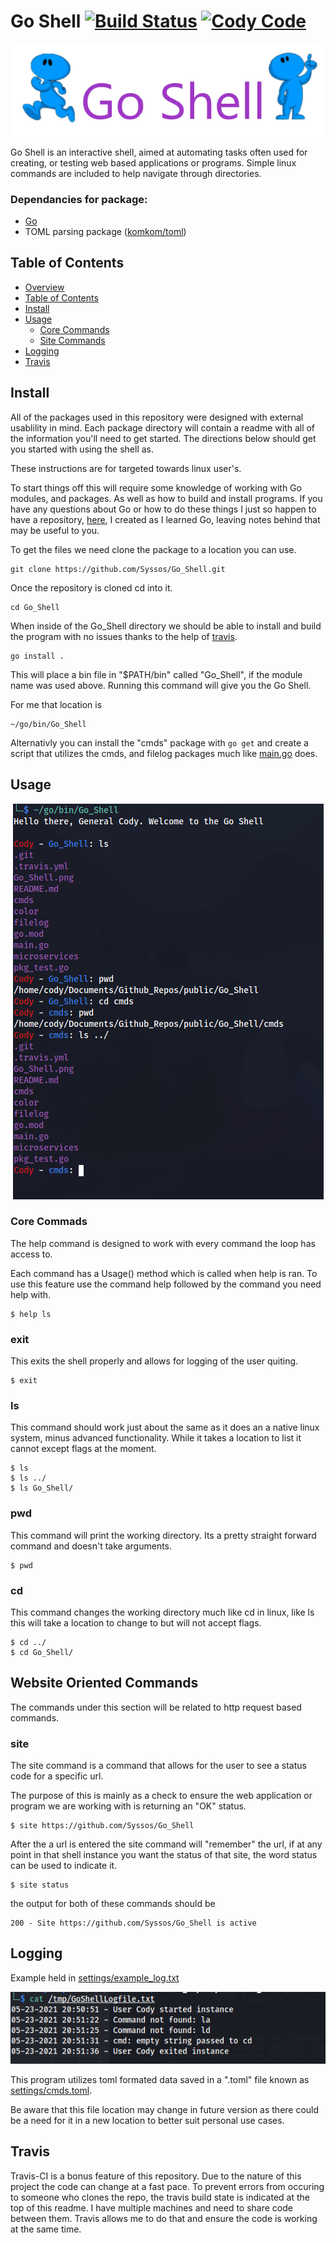 # Go Shell [![Build Status](https://travis-ci.com/Syssos/Go_Shell.svg?branch=main)](https://travis-ci.com/github/Syssos/Go_Shell)  [![Cody Code](https://syssos.app/static/images/index/cody_code.svg)](https://syssos.app)

<p align="center">
  <img src="https://raw.githubusercontent.com/Syssos/Go_Shell/main/settings/images/Go_Shell.png" alt="Go Shell img"/>
</p>

Go Shell is an interactive shell, aimed at automating tasks often used for creating, or testing web based applications or programs. Simple linux commands are included to help navigate through directories.

### Dependancies for package:
- [Go](https://golang.org/)
- TOML parsing package ([komkom/toml](https://github.com/komkom/toml))

## Table of Contents
- [Overview](#go-shell)
- [Table of Contents](#table-of-contents)
- [Install](#install)
- [Usage](#usage)
  * [Core Commands](#core-commands)
  * [Site Commands](#site-commands)
- [Logging](#logging)
- [Travis](#travis)

## Install

All of the packages used in this repository were designed with external usablility in mind. Each package directory will contain a readme with all of the information you'll need to get started. The directions below should get you started with using the shell as.

These instructions are for targeted towards linux user's.

To start things off this will require some knowledge of working with Go modules, and packages. As well as how to build and install programs. If you have any questions about Go or how to do these things I just so happen to have a repository, [here](https://github.com/Syssos/Learning_Go), I created as I learned Go, leaving notes behind that may be useful to you.

To get the files we need clone the package to a location you can use.

``` 
git clone https://github.com/Syssos/Go_Shell.git
```
Once the repository is cloned cd into it.
```
cd Go_Shell
```
When inside of the Go_Shell directory we should be able to install and build the program with no issues thanks to the help of [travis](#travis).

```
go install .
```

This will place a bin file in "$PATH/bin" called "Go_Shell", if the module name was used above. Running this command will give you the Go Shell.

For me that location is
```
~/go/bin/Go_Shell
```
Alternativly you can install the "cmds" package with ``` go get ``` and create a script that utilizes the cmds, and filelog packages much like [main.go](https://github.com/Syssos/Go_Shell/blob/main/main.go) does.

## Usage
<p align="center">
  <img src="https://raw.githubusercontent.com/Syssos/Go_Shell/main/settings/images/Shell.PNG" alt="Go Shell img"/>
</p>

### Core Commads
The help command is designed to work with every command the loop has access to. 

Each command has a Usage() method which is called when help is ran. To use this feature use the command help followed by the command you need help with.

```
$ help ls
```

### exit
This exits the shell properly and allows for logging of the user quiting.

```
$ exit
```
### ls
This command should work just about the same as it does an a native linux system, minus advanced functionality. While it takes a location to list it cannot except flags at the moment.

```
$ ls
$ ls ../
$ ls Go_Shell/
```
### pwd
This command will print the working directory. Its a pretty straight forward command and doesn't take arguments.

```
$ pwd
```
### cd
This command changes the working directory much like cd in linux, like ls this will take a location to change to but will not accept flags.

```
$ cd ../
$ cd Go_Shell/
```

## Website Oriented Commands

The commands under this section will be related to http request based commands.

### site

The site command is a command that allows for the user to see a status code for a specific url. 

The purpose of this is mainly as a check to ensure the web application or program we are working with is returning an "OK" status.

```
$ site https://github.com/Syssos/Go_Shell
```

After the a url is entered the site command will "remember" the url, if at any point in that shell instance you want the status of that site, the word status can be used to indicate it.

```
$ site status
```
the output for both of these commands should be

```
200 - Site https://github.com/Syssos/Go_Shell is active
```


## Logging
Example held in [settings/example_log.txt](https://github.com/Syssos/Go_Shell/blob/main/settings/example_log.txt)

<p align="center">
  <img src="https://raw.githubusercontent.com/Syssos/Go_Shell/main/settings/images/Error_Log_Example.PNG" alt="Go Shell img"/>
</p>

This program utilizes toml formated data saved in a ".toml" file known as [settings/cmds.toml](https://github.com/Syssos/Go_Shell/blob/main/settings/cmds.toml).

Be aware that this file location may change in future version as there could be a need for it in a new location to better suit personal use cases.


## Travis

Travis-CI is a bonus feature of this repository. Due to the nature of this project the code can change at a fast pace. To prevent errors from occuring to someone who clones the repo, the travis build state is indicated at the top of this readme. I have multiple machines and need to share code between them. Travis allows me to do that and ensure the code is working at the same time.
